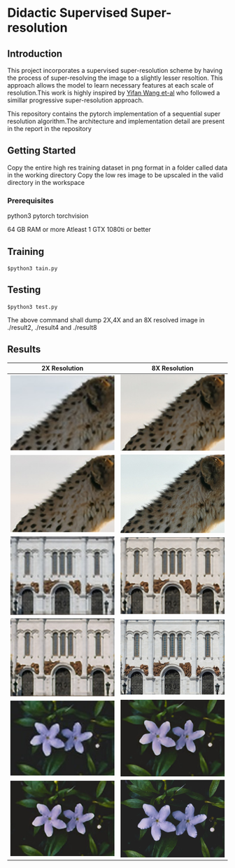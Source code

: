 # Didactic Supervised Super-resolution

## Introduction

This project incorporates a supervised super-resolution scheme by having the process of super-resolving the image to a slightly lesser resoltion. This approach allows the model to learn necessary features at each scale of resolution.This work is highly inspired by  [Yifan Wang et-al](https://igl.ethz.ch/projects/prosr/) who followed a simillar progressive super-resolution approach.

This repository contains the pytorch implementation of a sequential super resolution algorithm.The architecture and implementation detail are present in the report in the repository

## Getting Started
Copy the entire high res training dataset in png format in a folder called data in the working directory
Copy the low res image to be upscaled in the valid directory in the workspace

### Prerequisites
python3
pytorch
torchvision 

64 GB RAM or more
Atleast 1 GTX 1080ti or better


## Training

```shell
$python3 tain.py
```

## Testing
```shell
$python3 test.py
```
The	above command shall dump 2X,4X and an 8X resolved image in ./result2, ./result4 and ./result8

## Results

|                  2X Resolution                  |                  8X Resolution                  |
| :---------------------------------------------: | :---------------------------------------------: |
| <img src="/Assets/image--019.jpg" width ="400"> | <img src="/Assets/image--023.jpg" width ="400"> |
| <img src="/Assets/image--021.jpg" width ="400"> | <img src="/Assets/image--025.jpg" width ="400"> |
| <img src="/Assets/image--031.jpg" width ="400"> | <img src="/Assets/image--035.jpg" width ="400"> |
| <img src="/Assets/image--033.jpg" width ="400"> | <img src="/Assets/image--037.jpg" width ="400"> |
| <img src="/Assets/image--043.jpg" width ="400"> | <img src="/Assets/image--047.jpg" width ="400"> |
| <img src="/Assets/image--045.jpg" width ="400"> | <img src="/Assets/image--049.jpg" width ="400"> |